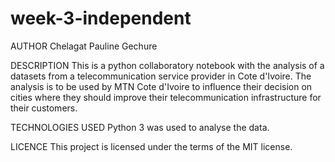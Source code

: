 # week-3-independent
AUTHOR
Chelagat Pauline Gechure

DESCRIPTION
This is a python collaboratory notebook with the analysis of a datasets from a telecommunication service provider in Cote d'Ivoire. 
The analysis is to be used by MTN Cote d'Ivoire to influence their decision on cities where they should improve their telecommunication infrastructure for their customers.

TECHNOLOGIES USED
Python 3 was used to analyse the data.

LICENCE
This project is licensed under the terms of the MIT license.

